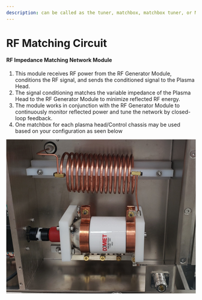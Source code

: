 ```yaml
---
description: can be called as the tuner, matchbox, matchbox tuner, or MB.
---
```


# RF Matching Circuit

#### RF Impedance Matching Network Module&#x20;

1. This module receives RF power from the RF Generator Module, conditions the RF signal, and sends the conditioned signal to the Plasma Head.
2. The signal conditioning matches the variable impedance of the Plasma Head to the RF Generator Module to minimize reflected RF energy.
3. The module works in conjunction with the RF Generator Module to continuously monitor reflected power and tune the network by closed-loop feedback.
4. One matchbox for each plasma head/Control chassis may be used based on your configuration as seen below

![Matchbox (Back panel)](../.gitbook/assets/20.jpeg)
